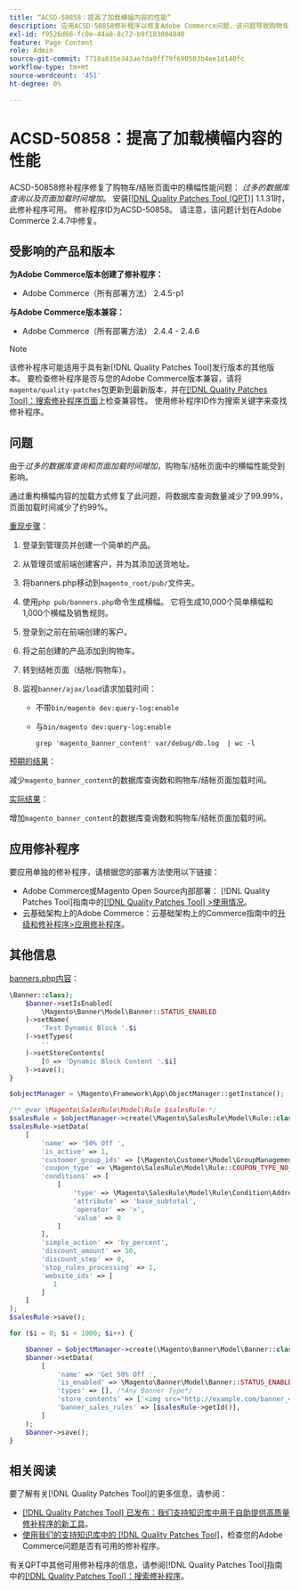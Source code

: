 ```yaml
---
title: “ACSD-50858：提高了加载横幅内容的性能”
description: 应用ACSD-50858修补程序以修复Adobe Commerce问题，该问题导致购物车/结账页面中的横幅性能因过多的数据库查询和页面加载时间延长而受到影响。
exl-id: f9526d66-fc0e-44a0-8c72-b9f183004840
feature: Page Content
role: Admin
source-git-commit: 7718a835e343ae7da9ff79f690503b4ee1d140fc
workflow-type: tm+mt
source-wordcount: '451'
ht-degree: 0%

---
```


# ACSD-50858：提高了加载横幅内容的性能

ACSD-50858修补程序修复了购物车/结账页面中的横幅性能问题： *过多的数据库查询以及页面加载时间增加*。 安装[[!DNL Quality Patches Tool (QPT)]](/help/announcements/adobe-commerce-announcements/magento-quality-patches-released-new-tool-to-self-serve-quality-patches.md) 1.1.31时，此修补程序可用。 修补程序ID为ACSD-50858。 请注意，该问题计划在Adobe Commerce 2.4.7中修复。

## 受影响的产品和版本

**为Adobe Commerce版本创建了修补程序：**

* Adobe Commerce（所有部署方法） 2.4.5-p1

**与Adobe Commerce版本兼容：**

* Adobe Commerce（所有部署方法） 2.4.4 - 2.4.6

>[!NOTE]
>
>该修补程序可能适用于具有新[!DNL Quality Patches Tool]发行版本的其他版本。 要检查修补程序是否与您的Adobe Commerce版本兼容，请将`magento/quality-patches`包更新到最新版本，并在[[!DNL Quality Patches Tool]：搜索修补程序页面](https://experienceleague.adobe.com/tools/commerce-quality-patches/index.html?lang=zh-Hans)上检查兼容性。 使用修补程序ID作为搜索关键字来查找修补程序。

## 问题

由于&#x200B;*过多的数据库查询和页面加载时间增加*，购物车/结帐页面中的横幅性能受到影响。

通过重构横幅内容的加载方式修复了此问题，将数据库查询数量减少了99.99%，页面加载时间减少了约99%。

<u>重现步骤</u>：

1. 登录到管理员并创建一个简单的产品。
1. 从管理员或前端创建客户，并为其添加送货地址。
1. 将banners.php移动到`magento_root/pub/`文件夹。
1. 使用`php pub/banners.php`命令生成横幅。 它将生成10,000个简单横幅和1,000个横幅及销售规则。
1. 登录到之前在前端创建的客户。
1. 将之前创建的产品添加到购物车。
1. 转到结帐页面（结帐/购物车）。
1. 监视`banner/ajax/load`请求加载时间：

   * 不带`bin/magento dev:query-log:enable`
   * 与`bin/magento dev:query-log:enable`

     ```
     grep 'magento_banner_content' var/debug/db.log  | wc -l
     ```

<u>预期的结果</u>：

减少`magento_banner_content`的数据库查询数和购物车/结帐页面加载时间。

<u>实际结果</u>：

增加`magento_banner_content`的数据库查询数和购物车/结帐页面加载时间。

## 应用修补程序

要应用单独的修补程序，请根据您的部署方法使用以下链接：

* Adobe Commerce或Magento Open Source内部部署： [!DNL Quality Patches Tool]指南中的[[!DNL Quality Patches Tool] >使用情况](https://experienceleague.adobe.com/docs/commerce-operations/tools/quality-patches-tool/usage.html?lang=zh-Hans)。
* 云基础架构上的Adobe Commerce：云基础架构上的Commerce指南中的[升级和修补程序>应用修补程序](https://experienceleague.adobe.com/docs/commerce-cloud-service/user-guide/develop/upgrade/apply-patches.html?lang=zh-Hans)。

## 其他信息

<u>banners.php内容</u>：

```php
\Banner::class);
    $banner->setIsEnabled(
        \Magento\Banner\Model\Banner::STATUS_ENABLED
    )->setName(
        'Test Dynamic Block '.$i
    )->setTypes(
        ''
    )->setStoreContents(
        [0 => 'Dynamic Block Content '.$i]
    )->save();
}

$objectManager = \Magento\Framework\App\ObjectManager::getInstance();

/** @var \Magento\SalesRule\Model\Rule $salesRule */
$salesRule = $objectManager->create(\Magento\SalesRule\Model\Rule::class);
$salesRule->setData(
    [
        'name' => '50% Off ',
        'is_active' => 1,
        'customer_group_ids' => [\Magento\Customer\Model\GroupManagement::NOT_LOGGED_IN_ID],
        'coupon_type' => \Magento\SalesRule\Model\Rule::COUPON_TYPE_NO_COUPON,
        'conditions' => [
            [
                'type' => \Magento\SalesRule\Model\Rule\Condition\Address::class,
                'attribute' => 'base_subtotal',
                'operator' => '>',
                'value' => 0
            ]
        ],
        'simple_action' => 'by_percent',
        'discount_amount' => 50,
        'discount_step' => 0,
        'stop_rules_processing' => 1,
        'website_ids' => [
           1
        ]
    ]
);
$salesRule->save();

for ($i = 0; $i < 1000; $i++) {

    $banner = $objectManager->create(\Magento\Banner\Model\Banner::class);
    $banner->setData(
        [
            'name' => 'Get 50% Off ',
            'is_enabled' => \Magento\Banner\Model\Banner::STATUS_ENABLED,
            'types' => [], /*Any Banner Type*/
            'store_contents' => ['<img src="http://example.com/banner_40_percent_off.png" />'],
            'banner_sales_rules' => [$salesRule->getId()],
        ]
    );
    $banner->save();
}
```

## 相关阅读

要了解有关[!DNL Quality Patches Tool]的更多信息，请参阅：

* [[!DNL Quality Patches Tool] 已发布：我们支持知识库中用于自助提供高质量修补程序的新工具](/help/announcements/adobe-commerce-announcements/magento-quality-patches-released-new-tool-to-self-serve-quality-patches.md)。
* [使用我们的支持知识库中的 [!DNL Quality Patches Tool]](/help/support-tools/patches-available-in-qpt-tool/check-patch-for-magento-issue-with-magento-quality-patches.md)，检查您的Adobe Commerce问题是否有可用的修补程序。

有关QPT中其他可用修补程序的信息，请参阅[!DNL Quality Patches Tool]指南中的[[!DNL Quality Patches Tool]：搜索修补程序](https://experienceleague.adobe.com/tools/commerce-quality-patches/index.html?lang=zh-Hans)。
